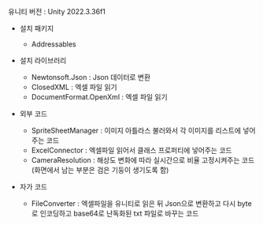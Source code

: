 유니티 버전 : Unity 2022.3.36f1
- 설치 패키지
  - Addressables

- 설치 라이브러리
  - Newtonsoft.Json        : Json 데이터로 변환
  - ClosedXML              : 엑셀 파일 읽기
  - DocumentFormat.OpenXml : 엑셀 파일 읽기

- 외부 코드
  - SpriteSheetManager : 이미지 아틀라스 불러와서 각 이미지를 리스트에 넣어주는 코드
  - ExcelConnector : 엑셀파일 읽어서 클래스 프로퍼티에 넣어주는 코드
  - CameraResolution : 해상도 변화에 따라 실시간으로 비율 고정시켜주는 코드 (화면에서 남는 부분은 검은 기둥이 생기도록 함)

- 자가 코드
  - FileConverter : 엑셀파일을 유니티로 읽은 뒤 Json으로 변환하고 다시 byte로 인코딩하고 base64로 난독화된 txt 파일로 바꾸는 코드
